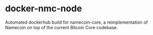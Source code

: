 # docker-nmc-node
Automated dockerhub build for namecoin-core, a reimplementation of Namecoin on top of the current Bitcoin Core codebase. 
